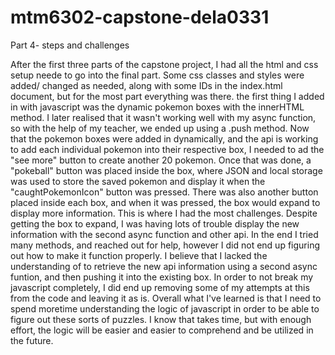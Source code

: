  # mtm6302-capstone-dela0331
Part 4- steps and challenges

After the first three parts of the capstone project, I had all the html and css setup neede to go into the final part. Some css classes and styles were added/ changed as needed, along with some IDs in the index.html document, but for the most part everything was there. the first thing I added in with javascript was the dynamic pokemon boxes with the innerHTML method. I later realised that it wasn't working well with my async function, so with the help of my teacher, we ended up using a .push method. Now that the pokemon boxes were added in dynamically, and the api is working to add each individual pokemon into their respective box, I needed to ad the "see more" button to create another 20 pokemon. Once that was done, a "pokeball" button was placed inside the box, where JSON and local storage was used to store the saved pokemon and display it when the "caughtPokemonIcon" button was pressed. There was also another button placed inside each box, and when it was pressed, the box would expand to display more information. This is where I had the most challenges. Despite getting the box to expand, I was having lots of trouble display the new information with the second async function and other api. In the end I tried many methods, and reached out for help, however I did not end up figuring out how to make it function properly. I believe that I lacked the understanding of to retrieve the new api information using a second async funtion, and then pushing it into the existing box. In order to not break my javascript completely, I did end up removing some of my attempts at this from the code and leaving it as is. Overall what I've learned is that I need to spend moretime understanding the logic of javascript in order to be able to figure out these sorts of puzzles. I know that takes time, but with enough effort, the logic will be easier and easier to comprehend and be utilized in the future.
